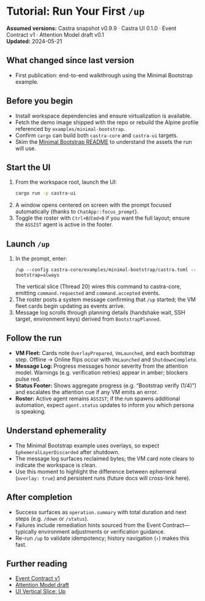 # Tutorial: Run Your First `/up`

**Assumed versions:** Castra snapshot v0.9.9 · Castra UI 0.1.0 · Event Contract v1 · Attention Model draft v0.1  
**Updated:** 2024-05-21

## What changed since last version
- First publication: end-to-end walkthrough using the Minimal Bootstrap example.

## Before you begin
- Install workspace dependencies and ensure virtualization is available.  
- Fetch the demo image shipped with the repo or rebuild the Alpine profile referenced by `examples/minimal-bootstrap`.  
- Confirm `cargo` can build both `castra-core` and `castra-ui` targets.  
- Skim the [Minimal Bootstrap README](../../../castra-core/examples/minimal-bootstrap/README.md) to understand the assets the run will use.

## Start the UI
1. From the workspace root, launch the UI:  
   ```bash
   cargo run -p castra-ui
   ```  
2. A window opens centered on screen with the prompt focused automatically (thanks to `ChatApp::focus_prompt`).  
3. Toggle the roster with `Ctrl+B`/`Cmd+B` if you want the full layout; ensure the `ASSIST` agent is active in the footer.

## Launch `/up`
1. In the prompt, enter:  
   ```
   /up --config castra-core/examples/minimal-bootstrap/castra.toml --bootstrap=always
   ```  
   The vertical slice (Thread 20) wires this command to castra-core, emitting `command.requested` and `command.accepted` events.  
2. The roster posts a system message confirming that `/up` started; the VM fleet cards begin updating as events arrive.  
3. Message log scrolls through planning details (handshake wait, SSH target, environment keys) derived from `BootstrapPlanned`.

## Follow the run
- **VM Fleet:** Cards note `OverlayPrepared`, `VmLaunched`, and each bootstrap step. Offline → Online flips occur with `VmLaunched` and `ShutdownComplete`.  
- **Message Log:** Progress messages honor severity from the attention model. Warnings (e.g. verification retries) appear in amber; blockers pulse red.  
- **Status Footer:** Shows aggregate progress (e.g. “Bootstrap verify (1/4)”) and escalates the attention cue if any VM emits an error.  
- **Roster:** Active agent remains `ASSIST`; if the run spawns additional automation, expect `agent.status` updates to inform you which persona is speaking.

## Understand ephemerality
- The Minimal Bootstrap example uses overlays, so expect `EphemeralLayerDiscarded` after shutdown.  
- The message log surfaces reclaimed bytes; the VM card note clears to indicate the workspace is clean.  
- Use this moment to highlight the difference between ephemeral (`overlay: true`) and persistent runs (future docs will cross-link here).

## After completion
- Success surfaces as `operation.summary` with total duration and next steps (e.g. `/down` or `/status`).  
- Failures include remediation hints sourced from the Event Contract—typically environment adjustments or verification guidance.  
- Re-run `/up` to validate idempotency; history navigation (`↑`) makes this fast.

## Further reading
- [Event Contract v1](../../../castra-core/docs/event-contract-v1.md)  
- [Attention Model draft](../reference/attention_model.md)  
- [UI Vertical Slice: Up](../../../UP.md)

